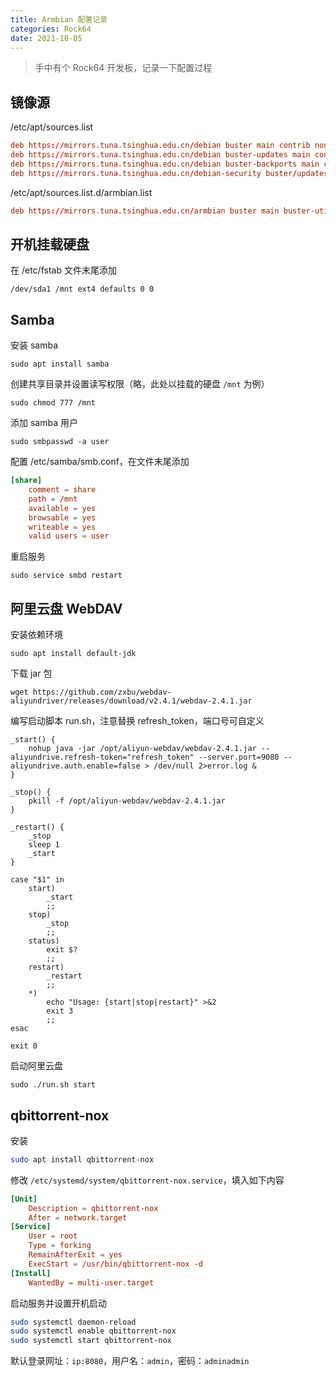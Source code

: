 ```yaml
---
title: Armbian 配置记录
categories: Rock64
date: 2021-10-05
---
```


> 手中有个 Rock64 开发板，记录一下配置过程

<!--more-->

## 镜像源

/etc/apt/sources.list

```conf
deb https://mirrors.tuna.tsinghua.edu.cn/debian buster main contrib non-free
deb https://mirrors.tuna.tsinghua.edu.cn/debian buster-updates main contrib non-free
deb https://mirrors.tuna.tsinghua.edu.cn/debian buster-backports main contrib non-free
deb https://mirrors.tuna.tsinghua.edu.cn/debian-security buster/updates main contrib non-free
```

/etc/apt/sources.list.d/armbian.list

```conf
deb https://mirrors.tuna.tsinghua.edu.cn/armbian buster main buster-utils buster-desktop
```

## 开机挂载硬盘

在 /etc/fstab 文件末尾添加

```shell
/dev/sda1 /mnt ext4 defaults 0 0
```

## Samba

安装 samba

```shell
sudo apt install samba
```

创建共享目录并设置读写权限（略，此处以挂载的硬盘 `/mnt` 为例）

```shell
sudo chmod 777 /mnt
```

添加 samba 用户

```shell
sudo smbpasswd -a user
```

配置 /etc/samba/smb.conf，在文件末尾添加

```conf
[share]
    comment = share
    path = /mnt
    available = yes
    browsable = yes
    writeable = yes
    valid users = user
```

重启服务

```shell
sudo service smbd restart
```

## 阿里云盘 WebDAV

安装依赖环境

```shell
sudo apt install default-jdk
```

下载 jar 包

```shell
wget https://github.com/zxbu/webdav-aliyundriver/releases/download/v2.4.1/webdav-2.4.1.jar
```

编写启动脚本 run.sh，注意替换 refresh_token，端口号可自定义

```shell
_start() {
    nohup java -jar /opt/aliyun-webdav/webdav-2.4.1.jar --aliyundrive.refresh-token="refresh_token" --server.port=9080 --aliyundrive.auth.enable=false > /dev/null 2>error.log &
}

_stop() {
    pkill -f /opt/aliyun-webdav/webdav-2.4.1.jar
}

_restart() {
    _stop
    sleep 1
    _start
}

case "$1" in
    start)
        _start
        ;;
    stop)
        _stop
        ;;
    status)
        exit $?
        ;;
    restart)
        _restart
        ;;
    *)
        echo "Usage: {start|stop|restart}" >&2
        exit 3
        ;;
esac

exit 0
```

启动阿里云盘

```shell
sudo ./run.sh start
```

## qbittorrent-nox

安装

```sh
sudo apt install qbittorrent-nox
```

修改 `/etc/systemd/system/qbittorrent-nox.service`，填入如下内容

```conf
[Unit]
    Description = qbittorrent-nox
    After = network.target
[Service]
    User = root
    Type = forking
    RemainAfterExit = yes
    ExecStart = /usr/bin/qbittorrent-nox -d
[Install]
    WantedBy = multi-user.target
```

启动服务并设置开机启动

```sh
sudo systemctl daemon-reload
sudo systemctl enable qbittorrent-nox
sudo systemctl start qbittorrent-nox
```

默认登录网址：`ip:8080`，用户名：`admin`，密码：`adminadmin`